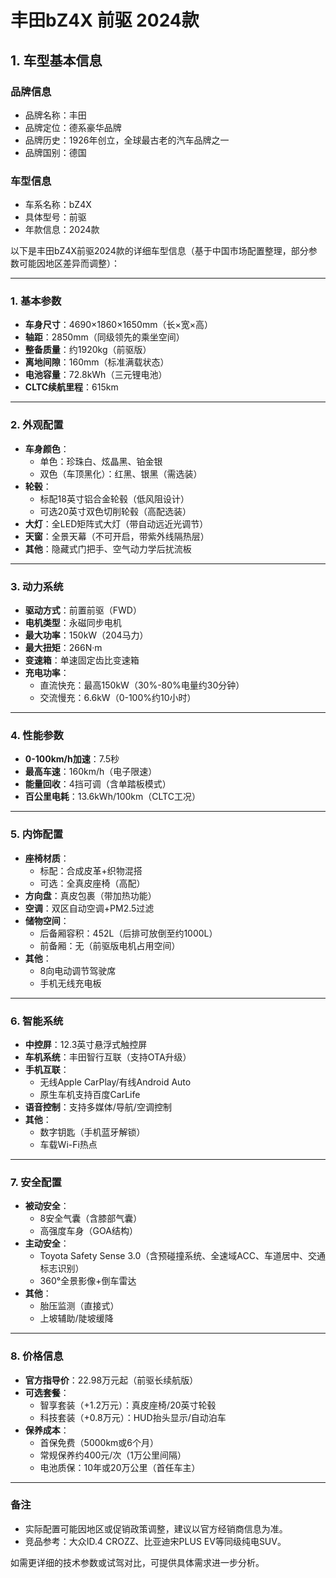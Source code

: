 
# 丰田bZ4X 前驱 2024款
## 1. 车型基本信息
### 品牌信息
- 品牌名称：丰田
- 品牌定位：德系豪华品牌
- 品牌历史：1926年创立，全球最古老的汽车品牌之一
- 品牌国别：德国

### 车型信息
- 车系名称：bZ4X
- 具体型号：前驱
- 年款信息：2024款

以下是丰田bZ4X前驱2024款的详细车型信息（基于中国市场配置整理，部分参数可能因地区差异而调整）：

---

### **1. 基本参数**
- **车身尺寸**：4690×1860×1650mm（长×宽×高）  
- **轴距**：2850mm（同级领先的乘坐空间）  
- **整备质量**：约1920kg（前驱版）  
- **离地间隙**：160mm（标准满载状态）  
- **电池容量**：72.8kWh（三元锂电池）  
- **CLTC续航里程**：615km  

---

### **2. 外观配置**
- **车身颜色**：  
  - 单色：珍珠白、炫晶黑、铂金银  
  - 双色（车顶黑化）：红黑、银黑（需选装）  
- **轮毂**：  
  - 标配18英寸铝合金轮毂（低风阻设计）  
  - 可选20英寸双色切削轮毂（高配选装）  
- **大灯**：全LED矩阵式大灯（带自动远近光调节）  
- **天窗**：全景天幕（不可开启，带紫外线隔热层）  
- **其他**：隐藏式门把手、空气动力学后扰流板  

---

### **3. 动力系统**
- **驱动方式**：前置前驱（FWD）  
- **电机类型**：永磁同步电机  
- **最大功率**：150kW（204马力）  
- **最大扭矩**：266N·m  
- **变速箱**：单速固定齿比变速箱  
- **充电功率**：  
  - 直流快充：最高150kW（30%-80%电量约30分钟）  
  - 交流慢充：6.6kW（0-100%约10小时）  

---

### **4. 性能参数**
- **0-100km/h加速**：7.5秒  
- **最高车速**：160km/h（电子限速）  
- **能量回收**：4挡可调（含单踏板模式）  
- **百公里电耗**：13.6kWh/100km（CLTC工况）  

---

### **5. 内饰配置**
- **座椅材质**：  
  - 标配：合成皮革+织物混搭  
  - 可选：全真皮座椅（高配）  
- **方向盘**：真皮包裹（带加热功能）  
- **空调**：双区自动空调+PM2.5过滤  
- **储物空间**：  
  - 后备厢容积：452L（后排可放倒至约1000L）  
  - 前备厢：无（前驱版电机占用空间）  
- **其他**：  
  - 8向电动调节驾驶席  
  - 手机无线充电板  

---

### **6. 智能系统**
- **中控屏**：12.3英寸悬浮式触控屏  
- **车机系统**：丰田智行互联（支持OTA升级）  
- **手机互联**：  
  - 无线Apple CarPlay/有线Android Auto  
  - 原生车机支持百度CarLife  
- **语音控制**：支持多媒体/导航/空调控制  
- **其他**：  
  - 数字钥匙（手机蓝牙解锁）  
  - 车载Wi-Fi热点  

---

### **7. 安全配置**
- **被动安全**：  
  - 8安全气囊（含膝部气囊）  
  - 高强度车身（GOA结构）  
- **主动安全**：  
  - Toyota Safety Sense 3.0（含预碰撞系统、全速域ACC、车道居中、交通标志识别）  
  - 360°全景影像+倒车雷达  
- **其他**：  
  - 胎压监测（直接式）  
  - 上坡辅助/陡坡缓降  

---

### **8. 价格信息**
- **官方指导价**：22.98万元起（前驱长续航版）  
- **可选套餐**：  
  - 智享套装（+1.2万元）：真皮座椅/20英寸轮毂  
  - 科技套装（+0.8万元）：HUD抬头显示/自动泊车  
- **保养成本**：  
  - 首保免费（5000km或6个月）  
  - 常规保养约400元/次（1万公里间隔）  
  - 电池质保：10年或20万公里（首任车主）  

---

### **备注**  
- 实际配置可能因地区或促销政策调整，建议以官方经销商信息为准。  
- 竞品参考：大众ID.4 CROZZ、比亚迪宋PLUS EV等同级纯电SUV。  

如需更详细的技术参数或试驾对比，可提供具体需求进一步分析。
